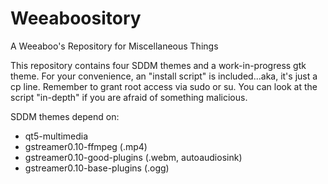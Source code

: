 Weeaboository
=============

A Weeaboo's Repository for Miscellaneous Things

This repository contains four SDDM themes and a work-in-progress gtk theme.
For your convenience, an "install script" is included...aka, it's just a cp line.
Remember to grant root access via sudo or su. You can look at the script "in-depth"
if you are afraid of something malicious.

SDDM themes depend on:
- qt5-multimedia
- gstreamer0.10-ffmpeg (.mp4)
- gstreamer0.10-good-plugins (.webm, autoaudiosink)
- gstreamer0.10-base-plugins (.ogg)
